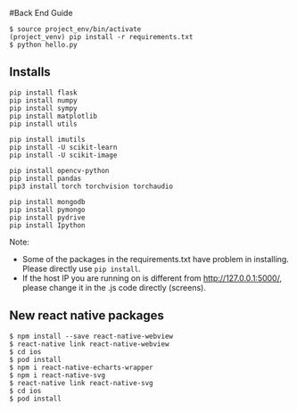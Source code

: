 #Back End Guide

```
$ source project_env/bin/activate
(project_venv) pip install -r requirements.txt
$ python hello.py
```

## Installs
```
pip install flask
pip install numpy
pip install sympy
pip install matplotlib
pip install utils

pip install imutils
pip install -U scikit-learn
pip install -U scikit-image

pip install opencv-python
pip install pandas
pip3 install torch torchvision torchaudio

pip install mongodb
pip install pymongo
pip install pydrive
pip install Ipython
```

Note:
- Some of the packages in the requirements.txt have problem in installing. Please directly use `pip install`.
- If the host IP you are running on is different from http://127.0.0.1:5000/, please change it in the .js code directly (screens).

## New react native packages
```
$ npm install --save react-native-webview
$ react-native link react-native-webview
$ cd ios
$ pod install
$ npm i react-native-echarts-wrapper
$ npm i react-native-svg
$ react-native link react-native-svg
$ cd ios
$ pod install
```
